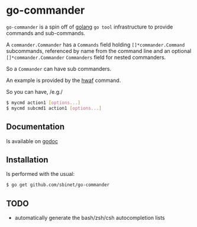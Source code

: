 go-commander
============

``go-commander`` is a spin off of [golang](http://golang.org) ``go tool`` infrastructure to provide commands and sub-commands.

A ``commander.Commander`` has a ``Commands`` field holding ``[]*commander.Command`` subcommands, referenced by name from the command line and an optional ``[]*commander.Commander`` ``Commanders`` field for nested commanders.

So a ``Commander`` can have sub commanders.

An example is provided by the [hwaf](https://github.com/mana-fwk/hwaf) command.

So you can have, /e.g./
```sh
$ mycmd action1 [options...]
$ mycmd subcmd1 action1 [options...]
```

## Documentation
Is available on [godoc](http://godoc.org/github.com/sbinet/go-commander)

## Installation
Is performed with the usual:
```sh
$ go get github.com/sbinet/go-commander
```

## TODO

- automatically generate the bash/zsh/csh autocompletion lists


